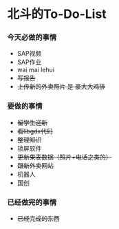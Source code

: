 北斗的To-Do-List
==================

### 今天必做的事情

- SAP视频
- SAP作业
- wai mai  lehui
- ~~写报告~~
- ~~上传新的外卖照片 是 豪大大鸡排~~


### 要做的事情

- ~~留学生迎新~~
- ~~看libgdx代码~~
- ~~整理知识~~
- 锁屏软件
- ~~更新果麦数据（照片+电话之类的）~~
- ~~跟新外卖网站~~
- 机器人
- 国创
    

### 已经做完的事情

- ~~已经完成的东西~~
